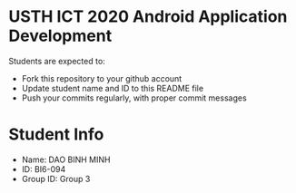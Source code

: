 USTH ICT 2020 Android Application Development
=====================================================

Students are expected to:

* Fork this repository to your github account
* Update student name and ID to this README file
* Push your commits regularly, with proper commit messages

Student Info
=======================

* Name: DAO BINH MINH
* ID: BI6-094
* Group ID: Group 3

